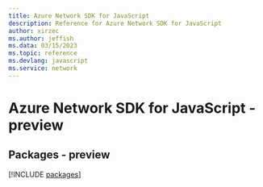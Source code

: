 ```yaml
---
title: Azure Network SDK for JavaScript
description: Reference for Azure Network SDK for JavaScript
author: xirzec
ms.author: jeffish
ms.data: 03/15/2023
ms.topic: reference
ms.devlang: javascript
ms.service: network
---
```

# Azure Network SDK for JavaScript - preview
## Packages - preview
[!INCLUDE [packages](network-index.md)]